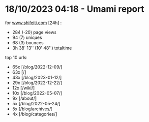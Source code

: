 # 18/10/2023 04:18 - Umami report
for www.shifeiti.com [24h] :

 - 284 (-20) page views
 - 94 (7) uniques
 - 68 (3) bounces
 - 3h 38' 13'' (10' 48'') totaltime


top 10 urls:
 - 65x [/blog/2022-12-09/]
 - 63x [/]
 - 43x [/blog/2023-01-12/]
 - 29x [/blog/2022-12-22/]
 - 12x [/wiki/]
 - 10x [/blog/2022-05-07/]
 - 9x [/about/]
 - 5x [/blog/2022-05-24/]
 - 5x [/blog/archives/]
 - 4x [/blog/categories/]


